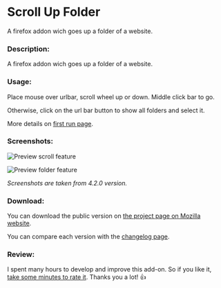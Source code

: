 # Scroll Up Folder
A firefox addon wich goes up a folder of a website.
### Description:
A firefox addon wich goes up a folder of a website.
<br />

### Usage:
Place mouse over urlbar, scroll wheel up or down. Middle click bar to go.

Otherwise, click on the url bar button to show all folders and select it.

More details on [first run page](FirstRun.md).
<br />


### Screenshots:
![Preview scroll feature](https://raw.githubusercontent.com/PerfectSlayer/scrollupfolder/wiki/preview.gif)

![Preview folder feature](https://raw.githubusercontent.com/PerfectSlayer/scrollupfolder/wiki/folderPreview.png)

_Screenshots are taken from 4.2.0 version._
<br />


### Download:
You can download the public version on [the project page on Mozilla website](https://addons.mozilla.org/fr/firefox/addon/scroll-up-folder/).

You can compare each version with the [changelog page](https://github.com/PerfectSlayer/scrollupfolder/wiki/Changelog).


### Review:
I spent many hours to develop and improve this add-on. So if you like it, [take some minutes to rate it](https://addons.mozilla.org/firefox/addon/scroll-up-folder/reviews/add). Thanks you a lot! :+1: 
